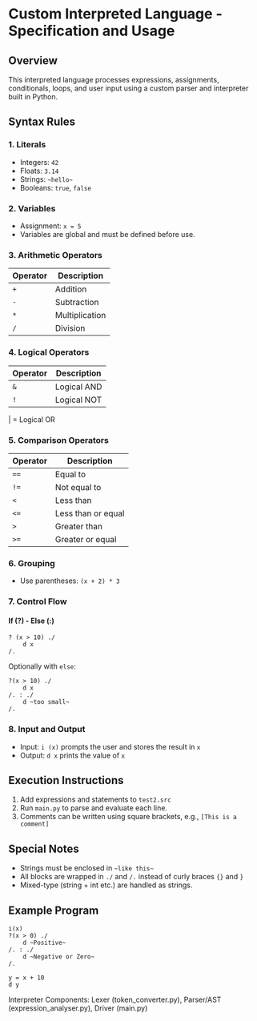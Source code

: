 # Custom Interpreted Language - Specification and Usage

## Overview

This interpreted language processes expressions, assignments, conditionals, loops, and user input using a custom parser and interpreter built in Python.

## Syntax Rules

### 1. Literals

- Integers: `42`
- Floats: `3.14`
- Strings: `~hello~`
- Booleans: `true`, `false`

### 2. Variables

- Assignment: `x = 5`
- Variables are global and must be defined before use.

### 3. Arithmetic Operators

| Operator | Description    |
| -------- | -------------- |
| `+`    | Addition       |
| `-`    | Subtraction    |
| `*`    | Multiplication |
| `/`    | Division       |

### 4. Logical Operators

| Operator | Description |
| -------- | ----------- |
| `&`    | Logical AND |
| `!`    | Logical NOT |

| = Logical OR

### 5. Comparison Operators

| Operator | Description        |
| -------- | ------------------ |
| `==`   | Equal to           |
| `!=`   | Not equal to       |
| `<`    | Less than          |
| `<=`   | Less than or equal |
| `>`    | Greater than       |
| `>=`   | Greater or equal   |

### 6. Grouping

- Use parentheses: `(x + 2) * 3`

### 7. Control Flow

#### If (?) - Else (:)

```
? (x > 10) ./
    d x
/.
```

Optionally with `else`:

```
?(x > 10) ./
    d x
/. : ./
    d ~too small~
/.
```

### 8. Input and Output

- Input: `i (x)` prompts the user and stores the result in `x`
- Output: `d x` prints the value of `x`

## Execution Instructions

1. Add expressions and statements to `test2.src`
2. Run `main.py` to parse and evaluate each line.
3. Comments can be written using square brackets, e.g., `[This is a comment]`

## Special Notes

- Strings must be enclosed in `~like this~`
- All blocks are wrapped in `./` and `/.` instead of curly braces `{}` and `}`
- Mixed-type (string + int etc.) are handled as strings.

## Example Program

```
i(x)
?(x > 0) ./
    d ~Positive~
/. : ./
    d ~Negative or Zero~
/.

y = x + 10
d y
```

Interpreter Components: Lexer (token_converter.py), Parser/AST (expression_analyser.py), Driver (main.py)
